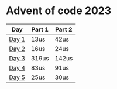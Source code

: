 # Advent of code 2023

| Day                           | Part 1 | Part 2 |
| ----------------------------- | ------ | ------ |
| [Day 1](src/bin/day1/main.rs) | 13us   | 42us   |
| [Day 2](src/bin/day2/main.rs) | 16us   | 24us   |
| [Day 3](src/bin/day3/main.rs) | 319us  | 142us  |
| [Day 4](src/bin/day4/main.rs) | 83us   | 91us   |
| [Day 5](src/bin/day5/main.rs) | 25us   | 30us   |
